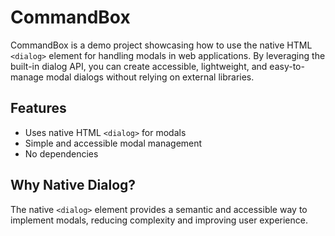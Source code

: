 # CommandBox

CommandBox is a demo project showcasing how to use the native HTML `<dialog>` element for handling modals in web applications. By leveraging the built-in dialog API, you can create accessible, lightweight, and easy-to-manage modal dialogs without relying on external libraries.

## Features

- Uses native HTML `<dialog>` for modals
- Simple and accessible modal management
- No dependencies

## Why Native Dialog?

The native `<dialog>` element provides a semantic and accessible way to implement modals, reducing complexity and improving user experience.
